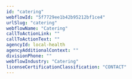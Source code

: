 ```yaml
---
id: "catering"
webflowId: "5f7729ee1b42b95212bf1ce4"
urlSlug: "catering"
webflowName: "Catering"
callToActionLink: ""
callToActionText: ""
agencyId: local-health
agencyAdditionalContext: ""
divisionPhone: ""
webflowIndustry: "Catering"
licenseCertificationClassification: "CONTACT"
---
```

